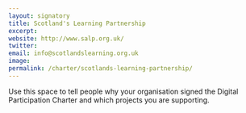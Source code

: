```yaml
---
layout: signatory
title: Scotland's Learning Partnership
excerpt: 
website: http://www.salp.org.uk/
twitter: 
email: info@scotlandslearning.org.uk
image: 
permalink: /charter/scotlands-learning-partnership/ 
---
```


Use this space to tell people why your organisation signed the Digital Participation Charter and which projects you are supporting.
